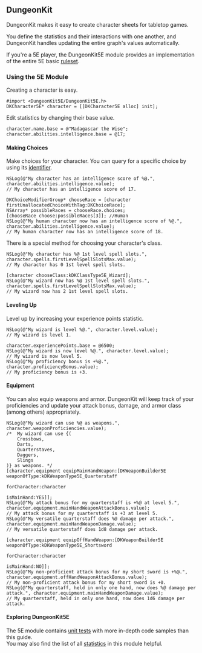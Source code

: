 ## DungeonKit

DungeonKit makes it easy to create character sheets for tabletop games.

You define the statistics and their interactions with one another, and DungeonKit handles updating the entire graph's values automatically.

If you're a 5E player, the DungeonKit5E module provides an implementation of the entire 5E basic [ruleset](https://dnd.wizards.com/articles/features/basicrules).

### Using the 5E Module

Creating a character is easy.
```objc
#import <DungeonKit5E/DungeonKit5E.h>
DKCharacter5E* character = [[DKCharacter5E alloc] init];
```

Edit statistics by changing their base value.
```objc
character.name.base = @"Madagascar the Wise";
character.abilities.intelligence.base = @17;
```

#### Making Choices
Make choices for your character.  You can query for a specific choice by using its [identifier](https://github.com/dodgecm/DungeonKit/blob/master/DungeonKit/5e/ModifierGroups/DKModifierGroupTags5E.h).
```objc
NSLog(@"My character has an intelligence score of %@.", character.abilities.intelligence.value);
// My character has an intelligence score of 17.

DKChoiceModifierGroup* chooseRace = [character firstUnallocatedChoiceWithTag:DKChoiceRace];
NSArray* possibleRaces = chooseRace.choices;
[chooseRace choose:possibleRaces[3]]; //Human
NSLog(@"My human character now has an intelligence score of %@.", character.abilities.intelligence.value);
// My human character now has an intelligence score of 18.
```

There is a special method for choosing your character's class.
```objc
NSLog(@"My character has %@ 1st level spell slots.", character.spells.firstLevelSpellSlotsMax.value);
// My character has 0 1st level spell slots.

[character chooseClass:kDKClassType5E_Wizard];
NSLog(@"My wizard now has %@ 1st level spell slots.", character.spells.firstLevelSpellSlotsMax.value);
// My wizard now has 2 1st level spell slots.
```

#### Leveling Up
Level up by increasing your experience points statistic.
```objc
NSLog(@"My wizard is level %@.", character.level.value);
// My wizard is level 1.

character.experiencePoints.base = @6500;
NSLog(@"My wizard is now level %@.", character.level.value);
// My wizard is now level 5.
NSLog(@"My proficiency bonus is +%@.", character.proficiencyBonus.value);
// My proficiency bonus is +3.
```

#### Equipment
You can also equip weapons and armor.  DungeonKit will keep track of your proficiencies and update your attack bonus, damage, and armor class (among others) appropriately.
```objc
NSLog(@"My wizard can use %@ as weapons.", character.weaponProficiencies.value);
/*  My wizard can use {(
    Crossbows,
    Darts,
    Quarterstaves,
    Daggers,
    Slings
)} as weapons. */
[character.equipment equipMainHandWeapon:[DKWeaponBuilder5E weaponOfType:kDKWeaponType5E_Quarterstaff
                                                             forCharacter:character
                                                               isMainHand:YES]];
NSLog(@"My attack bonus for my quarterstaff is +%@ at level 5.", character.equipment.mainHandWeaponAttackBonus.value);
// My attack bonus for my quarterstaff is +3 at level 5.
NSLog(@"My versatile quarterstaff does %@ damage per attack.", character.equipment.mainHandWeaponDamage.value);
// My versatile quarterstaff does 1d8 damage per attack.

[character.equipment equipOffHandWeapon:[DKWeaponBuilder5E weaponOfType:kDKWeaponType5E_Shortsword
                                                            forCharacter:character
                                                              isMainHand:NO]];
NSLog(@"My non-proficient attack bonus for my short sword is +%@.", character.equipment.offHandWeaponAttackBonus.value);
// My non-proficient attack bonus for my short sword is +0.
NSLog(@"My quarterstaff, held in only one hand, now does %@ damage per attack.", character.equipment.mainHandWeaponDamage.value);
// My quarterstaff, held in only one hand, now does 1d6 damage per attack.
```

#### Exploring DungeonKit5E
The 5E module contains [unit tests](https://github.com/dodgecm/DungeonKit/tree/master/DungeonKitTests/5e) with more in-depth code samples than this guide.  
You may also find the list of all [statistics](https://github.com/dodgecm/DungeonKit/blob/master/DungeonKit/5e/DKStatisticIDs5E.h) in this module helpful.
